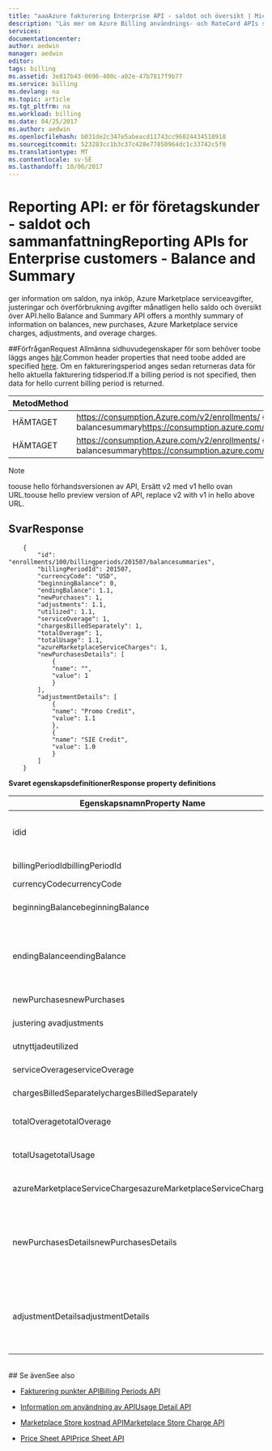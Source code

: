 ```yaml
---
title: "aaaAzure fakturering Enterprise API - saldot och översikt | Microsoft Docs"
description: "Läs mer om Azure Billing användnings- och RateCard APIs som används tooprovide insikter om Azure resursförbrukning och trender."
services: 
documentationcenter: 
author: aedwin
manager: aedwin
editor: 
tags: billing
ms.assetid: 3e817b43-0696-400c-a02e-47b7817f9b77
ms.service: billing
ms.devlang: na
ms.topic: article
ms.tgt_pltfrm: na
ms.workload: billing
ms.date: 04/25/2017
ms.author: aedwin
ms.openlocfilehash: b031de2c347e5abeacd11743cc96024434518918
ms.sourcegitcommit: 523283cc1b3c37c428e77850964dc1c33742c5f0
ms.translationtype: MT
ms.contentlocale: sv-SE
ms.lasthandoff: 10/06/2017
---
```

# <a name="reporting-apis-for-enterprise-customers---balance-and-summary"></a><span data-ttu-id="439e2-103">Reporting API: er för företagskunder - saldot och sammanfattning</span><span class="sxs-lookup"><span data-stu-id="439e2-103">Reporting APIs for Enterprise customers - Balance and Summary</span></span>

<span data-ttu-id="439e2-104">ger information om saldon, nya inköp, Azure Marketplace serviceavgifter, justeringar och överförbrukning avgifter månatligen hello saldo och översikt över API.</span><span class="sxs-lookup"><span data-stu-id="439e2-104">hello Balance and Summary API offers a monthly summary of information on balances, new purchases, Azure Marketplace service charges, adjustments, and overage charges.</span></span>


##<a name="request"></a><span data-ttu-id="439e2-105">Förfrågan</span><span class="sxs-lookup"><span data-stu-id="439e2-105">Request</span></span> 
<span data-ttu-id="439e2-106">Allmänna sidhuvudegenskaper för som behöver toobe läggs anges [här](billing-enterprise-api.md).</span><span class="sxs-lookup"><span data-stu-id="439e2-106">Common header properties that need toobe added are specified [here](billing-enterprise-api.md).</span></span> <span data-ttu-id="439e2-107">Om en faktureringsperiod anges sedan returneras data för hello aktuella fakturering tidsperiod.</span><span class="sxs-lookup"><span data-stu-id="439e2-107">If a billing period is not specified, then data for hello current billing period is returned.</span></span>

|<span data-ttu-id="439e2-108">Metod</span><span class="sxs-lookup"><span data-stu-id="439e2-108">Method</span></span> | <span data-ttu-id="439e2-109">URI-begäran</span><span class="sxs-lookup"><span data-stu-id="439e2-109">Request URI</span></span>|
|-|-|
|<span data-ttu-id="439e2-110">HÄMTA</span><span class="sxs-lookup"><span data-stu-id="439e2-110">GET</span></span>| <span data-ttu-id="439e2-111">https://consumption.Azure.com/v2/enrollments/ {enrollmentNumber} / balancesummary</span><span class="sxs-lookup"><span data-stu-id="439e2-111">https://consumption.azure.com/v2/enrollments/{enrollmentNumber}/balancesummary</span></span>|
|<span data-ttu-id="439e2-112">HÄMTA</span><span class="sxs-lookup"><span data-stu-id="439e2-112">GET</span></span>| <span data-ttu-id="439e2-113">https://consumption.Azure.com/v2/enrollments/ {enrollmentNumber} /billingPeriods/ {billingPeriod} / balancesummary</span><span class="sxs-lookup"><span data-stu-id="439e2-113">https://consumption.azure.com/v2/enrollments/{enrollmentNumber}/billingPeriods/{billingPeriod}/balancesummary</span></span>|

> [!Note]
> <span data-ttu-id="439e2-114">toouse hello förhandsversionen av API, Ersätt v2 med v1 hello ovan URL.</span><span class="sxs-lookup"><span data-stu-id="439e2-114">toouse hello preview version of API, replace v2 with v1 in hello above URL.</span></span>
>

## <a name="response"></a><span data-ttu-id="439e2-115">Svar</span><span class="sxs-lookup"><span data-stu-id="439e2-115">Response</span></span>

        {
            "id": "enrollments/100/billingperiods/201507/balancesummaries",
            "billingPeriodId": 201507,
            "currencyCode": "USD",
            "beginningBalance": 0,
            "endingBalance": 1.1,
            "newPurchases": 1,
            "adjustments": 1.1,
            "utilized": 1.1,
            "serviceOverage": 1,
            "chargesBilledSeparately": 1,
            "totalOverage": 1,
            "totalUsage": 1.1,
            "azureMarketplaceServiceCharges": 1,
            "newPurchasesDetails": [
                {
                "name": "",
                "value": 1
                }
            ],
            "adjustmentDetails": [
                {
                "name": "Promo Credit",
                "value": 1.1
                },
                {
                "name": "SIE Credit",
                "value": 1.0
                }
            ]
        }


<span data-ttu-id="439e2-116">**Svaret egenskapsdefinitioner**</span><span class="sxs-lookup"><span data-stu-id="439e2-116">**Response property definitions**</span></span>

|<span data-ttu-id="439e2-117">Egenskapsnamn</span><span class="sxs-lookup"><span data-stu-id="439e2-117">Property Name</span></span>| <span data-ttu-id="439e2-118">Typ</span><span class="sxs-lookup"><span data-stu-id="439e2-118">Type</span></span>| <span data-ttu-id="439e2-119">Beskrivning</span><span class="sxs-lookup"><span data-stu-id="439e2-119">Description</span></span>
|-|-|-|
|<span data-ttu-id="439e2-120">id</span><span class="sxs-lookup"><span data-stu-id="439e2-120">id</span></span>|<span data-ttu-id="439e2-121">Sträng</span><span class="sxs-lookup"><span data-stu-id="439e2-121">string</span></span>|<span data-ttu-id="439e2-122">hello unikt Id för en specifik faktureringsperiod och registrering</span><span class="sxs-lookup"><span data-stu-id="439e2-122">hello unique Id for a specific billing period and enrollment</span></span>|
|<span data-ttu-id="439e2-123">billingPeriodId</span><span class="sxs-lookup"><span data-stu-id="439e2-123">billingPeriodId</span></span>|<span data-ttu-id="439e2-124">Sträng</span><span class="sxs-lookup"><span data-stu-id="439e2-124">string</span></span> |<span data-ttu-id="439e2-125">hello fakturering period-Id</span><span class="sxs-lookup"><span data-stu-id="439e2-125">hello billing period Id</span></span>|
|<span data-ttu-id="439e2-126">currencyCode</span><span class="sxs-lookup"><span data-stu-id="439e2-126">currencyCode</span></span>|<span data-ttu-id="439e2-127">Sträng</span><span class="sxs-lookup"><span data-stu-id="439e2-127">string</span></span> |<span data-ttu-id="439e2-128">hello valutakoden</span><span class="sxs-lookup"><span data-stu-id="439e2-128">hello currency code</span></span>|
|<span data-ttu-id="439e2-129">beginningBalance</span><span class="sxs-lookup"><span data-stu-id="439e2-129">beginningBalance</span></span>|<span data-ttu-id="439e2-130">Decimal</span><span class="sxs-lookup"><span data-stu-id="439e2-130">decimal</span></span>| <span data-ttu-id="439e2-131">hello ingående saldo för hello faktureringsperioden</span><span class="sxs-lookup"><span data-stu-id="439e2-131">hello beginning balance for hello billing period</span></span>|
|<span data-ttu-id="439e2-132">endingBalance</span><span class="sxs-lookup"><span data-stu-id="439e2-132">endingBalance</span></span>|<span data-ttu-id="439e2-133">Decimal</span><span class="sxs-lookup"><span data-stu-id="439e2-133">decimal</span></span>| <span data-ttu-id="439e2-134">hello utgående balans för hello faktureringsperioden (för öppna perioder detta uppdateras dagligen)</span><span class="sxs-lookup"><span data-stu-id="439e2-134">hello ending balance for hello billing period (for open periods this will be updated daily)</span></span>|
|<span data-ttu-id="439e2-135">newPurchases</span><span class="sxs-lookup"><span data-stu-id="439e2-135">newPurchases</span></span>|<span data-ttu-id="439e2-136">Decimal</span><span class="sxs-lookup"><span data-stu-id="439e2-136">decimal</span></span>| <span data-ttu-id="439e2-137">Nya inköp Totalmängd</span><span class="sxs-lookup"><span data-stu-id="439e2-137">Total new purchase amount</span></span>|
|<span data-ttu-id="439e2-138">justering av</span><span class="sxs-lookup"><span data-stu-id="439e2-138">adjustments</span></span>|<span data-ttu-id="439e2-139">Decimal</span><span class="sxs-lookup"><span data-stu-id="439e2-139">decimal</span></span>| <span data-ttu-id="439e2-140">Total justeringsbelopp</span><span class="sxs-lookup"><span data-stu-id="439e2-140">Total adjustment amount</span></span>|
|<span data-ttu-id="439e2-141">utnyttjade</span><span class="sxs-lookup"><span data-stu-id="439e2-141">utilized</span></span>|<span data-ttu-id="439e2-142">Decimal</span><span class="sxs-lookup"><span data-stu-id="439e2-142">decimal</span></span>| <span data-ttu-id="439e2-143">Total användning för åtagande</span><span class="sxs-lookup"><span data-stu-id="439e2-143">Total Commitment usage</span></span>|
|<span data-ttu-id="439e2-144">serviceOverage</span><span class="sxs-lookup"><span data-stu-id="439e2-144">serviceOverage</span></span>|<span data-ttu-id="439e2-145">Decimal</span><span class="sxs-lookup"><span data-stu-id="439e2-145">decimal</span></span>| <span data-ttu-id="439e2-146">Överförbrukning för Azure-tjänster</span><span class="sxs-lookup"><span data-stu-id="439e2-146">Overage for Azure services</span></span>|
|<span data-ttu-id="439e2-147">chargesBilledSeparately</span><span class="sxs-lookup"><span data-stu-id="439e2-147">chargesBilledSeparately</span></span>|<span data-ttu-id="439e2-148">Decimal</span><span class="sxs-lookup"><span data-stu-id="439e2-148">decimal</span></span>| <span data-ttu-id="439e2-149">Avgifter debiteras separat</span><span class="sxs-lookup"><span data-stu-id="439e2-149">Charges Billed separately</span></span>|
|<span data-ttu-id="439e2-150">totalOverage</span><span class="sxs-lookup"><span data-stu-id="439e2-150">totalOverage</span></span>|<span data-ttu-id="439e2-151">Decimal</span><span class="sxs-lookup"><span data-stu-id="439e2-151">decimal</span></span>| <span data-ttu-id="439e2-152">serviceOverage + chargesBilledSeparately</span><span class="sxs-lookup"><span data-stu-id="439e2-152">serviceOverage + chargesBilledSeparately</span></span>|
|<span data-ttu-id="439e2-153">totalUsage</span><span class="sxs-lookup"><span data-stu-id="439e2-153">totalUsage</span></span>|<span data-ttu-id="439e2-154">Decimal</span><span class="sxs-lookup"><span data-stu-id="439e2-154">decimal</span></span>| <span data-ttu-id="439e2-155">Azure-tjänsten åtagande + total överförbrukning</span><span class="sxs-lookup"><span data-stu-id="439e2-155">Azure service commitment + total Overage</span></span>|
|<span data-ttu-id="439e2-156">azureMarketplaceServiceCharges</span><span class="sxs-lookup"><span data-stu-id="439e2-156">azureMarketplaceServiceCharges</span></span>|<span data-ttu-id="439e2-157">Decimal</span><span class="sxs-lookup"><span data-stu-id="439e2-157">decimal</span></span>| <span data-ttu-id="439e2-158">Totalt antal kostnader för Azure Marketplace</span><span class="sxs-lookup"><span data-stu-id="439e2-158">Total charges for Azure Marketplace</span></span>|
|<span data-ttu-id="439e2-159">newPurchasesDetails</span><span class="sxs-lookup"><span data-stu-id="439e2-159">newPurchasesDetails</span></span>|<span data-ttu-id="439e2-160">JSON-Strängmatrisen av namn-värde-par</span><span class="sxs-lookup"><span data-stu-id="439e2-160">JSON string array of Name Value pairs</span></span>|<span data-ttu-id="439e2-161">Lista över nya inköp</span><span class="sxs-lookup"><span data-stu-id="439e2-161">List of new purchases</span></span>|
|<span data-ttu-id="439e2-162">adjustmentDetails</span><span class="sxs-lookup"><span data-stu-id="439e2-162">adjustmentDetails</span></span>|<span data-ttu-id="439e2-163">JSON-Strängmatrisen av namn-värde-par</span><span class="sxs-lookup"><span data-stu-id="439e2-163">JSON string array of Name Value pairs</span></span>|<span data-ttu-id="439e2-164">Lista över justeringar (kampanj kredit, SIE kredit osv.)</span><span class="sxs-lookup"><span data-stu-id="439e2-164">List of Adjustments (Promo credit, SIE credit etc.)</span></span> |


<br/>
## <a name="see-also"></a><span data-ttu-id="439e2-165">Se även</span><span class="sxs-lookup"><span data-stu-id="439e2-165">See also</span></span>

* [<span data-ttu-id="439e2-166">Fakturering punkter API</span><span class="sxs-lookup"><span data-stu-id="439e2-166">Billing Periods API</span></span>](billing-enterprise-api-billing-periods.md)

* [<span data-ttu-id="439e2-167">Information om användning av API</span><span class="sxs-lookup"><span data-stu-id="439e2-167">Usage Detail API</span></span>](billing-enterprise-api-usage-detail.md) 

* [<span data-ttu-id="439e2-168">Marketplace Store kostnad API</span><span class="sxs-lookup"><span data-stu-id="439e2-168">Marketplace Store Charge API</span></span>](billing-enterprise-api-marketplace-storecharge.md) 

* [<span data-ttu-id="439e2-169">Price Sheet API</span><span class="sxs-lookup"><span data-stu-id="439e2-169">Price Sheet API</span></span>](billing-enterprise-api-pricesheet.md)